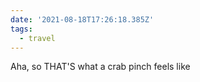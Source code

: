 ```yaml
---
date: '2021-08-18T17:26:18.385Z'
tags:
  - travel
---
```


Aha, so THAT'S what a crab pinch feels like
